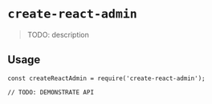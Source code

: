 # `create-react-admin`

> TODO: description

## Usage

```
const createReactAdmin = require('create-react-admin');

// TODO: DEMONSTRATE API
```
